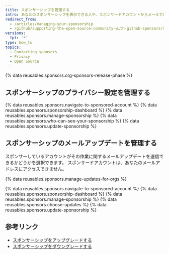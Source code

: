 ```yaml
---
title: スポンサーシップを管理する
intro: あなたのスポンサーシップを表示できる人や、スポンサードアカウントからメールで最新情報を受け取るかどうかを管理できます。
redirect_from:
  - /articles/managing-your-sponsorship
  - /github/supporting-the-open-source-community-with-github-sponsors/managing-your-sponsorship
versions:
  fpt: '*'
type: how_to
topics:
  - Contacting sponsors
  - Privacy
  - Open Source
---
```


{% data reusables.sponsors.org-sponsors-release-phase %}

## スポンサーシップのプライバシー設定を管理する

{% data reusables.sponsors.navigate-to-sponsored-account %}
{% data reusables.sponsors.sponsorship-dashboard %}
{% data reusables.sponsors.manage-sponsorship %}
{% data reusables.sponsors.who-can-see-your-sponsorship %}
{% data reusables.sponsors.update-sponsorship %}

## スポンサーシップのメールアップデートを管理する

スポンサーしているアカウントがその作業に関するメールアップデートを送信できるかどうかを選択できます。 スポンサードアカウントは、あなたのメールアドレスにアクセスできません。

{% data reusables.sponsors.manage-updates-for-orgs %}

{% data reusables.sponsors.navigate-to-sponsored-account %}
{% data reusables.sponsors.sponsorship-dashboard %}
{% data reusables.sponsors.manage-sponsorship %}
{% data reusables.sponsors.choose-updates %}
{% data reusables.sponsors.update-sponsorship %}

## 参考リンク

- [スポンサーシップをアップグレードする](/articles/upgrading-a-sponsorship)
- [スポンサーシップをダウングレードする](/articles/downgrading-a-sponsorship)
